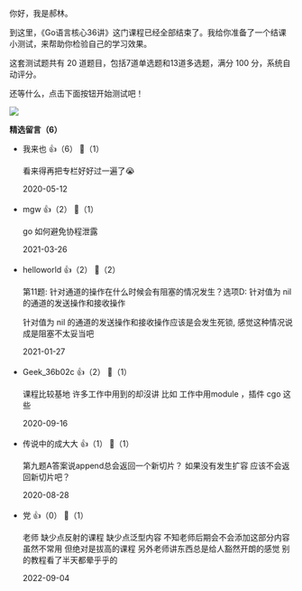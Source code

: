 你好，我是郝林。

到这里，《Go语言核心36讲》这门课程已经全部结束了。我给你准备了一个结课小测试，来帮助你检验自己的学习效果。

这套测试题共有 20 道题目，包括7道单选题和13道多选题，满分 100 分，系统自动评分。

还等什么，点击下面按钮开始测试吧！

[![](https://static001.geekbang.org/resource/image/28/a4/28d1be62669b4f3cc01c36466bf811a4.png?wh=1142%2A201)](http://time.geekbang.org/quiz/intro?act_id=125&exam_id=268)
<div><strong>精选留言（6）</strong></div><ul>
<li><span>我来也</span> 👍（6） 💬（1）<p>看来得再把专栏好好过一遍了😭</p>2020-05-12</li><br/><li><span>mgw</span> 👍（2） 💬（1）<p>go 如何避免协程泄露</p>2021-03-26</li><br/><li><span>helloworld</span> 👍（2） 💬（2）<p>第11题:
针对通道的操作在什么时候会有阻塞的情况发生？选项D: 针对值为 nil 的通道的发送操作和接收操作

针对值为 nil 的通道的发送操作和接收操作应该是会发生死锁, 感觉这种情况说成是阻塞不太妥当吧</p>2021-01-27</li><br/><li><span>Geek_36b02c</span> 👍（2） 💬（1）<p>课程比较基地 许多工作中用到的却沒讲 比如 工作中用module ，插件 cgo 这些</p>2020-09-16</li><br/><li><span>传说中的成大大</span> 👍（1） 💬（1）<p>第九题A答案说append总会返回一个新切片？ 如果没有发生扩容 应该不会返回新切片吧？</p>2020-08-28</li><br/><li><span>党</span> 👍（0） 💬（1）<p>老师 缺少点反射的课程 缺少点泛型内容 不知老师后期会不会添加这部分内容 虽然不常用 但绝对是拔高的课程 另外老师讲东西总是给人豁然开朗的感觉 别的教程看了半天都晕乎乎的</p>2022-09-04</li><br/>
</ul>